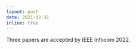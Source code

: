 ```yaml
---
layout: post
date: 2021-12-31
inline: true
---
```


Three papers are accepted by IEEE Infocom 2022.
